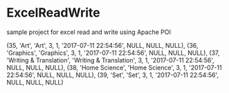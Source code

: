 # ExcelReadWrite
sample project for excel read and write using Apache POI

(35, 'Art', 'Art', 3, 1, '2017-07-11 22:54:56', NULL, NULL, NULL),
	(36, 'Graphics', 'Graphics', 3, 1, '2017-07-11 22:54:56', NULL, NULL, NULL),
	(37, 'Writing & Translation', 'Writing & Translation', 3, 1, '2017-07-11 22:54:56', NULL, NULL, NULL),
	(38, 'Home Science', 'Home Science', 3, 1, '2017-07-11 22:54:56', NULL, NULL, NULL),
	(39, 'Set', 'Set', 3, 1, '2017-07-11 22:54:56', NULL, NULL, NULL)
